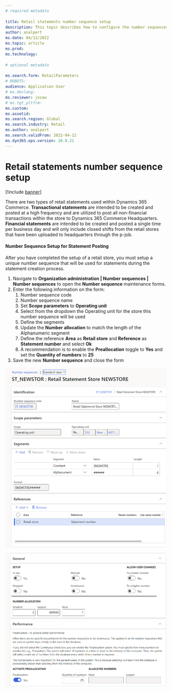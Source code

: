 ```yaml
---
# required metadata

title: Retail statements number sequence setup
description: This topic describes how to configure the number sequences required for retail statements.
author: analpert
ms.date: 04/12/2022
ms.topic: article
ms.prod: 
ms.technology: 

# optional metadata

ms.search.form: RetailParameters
# ROBOTS: 
audience: Application User
# ms.devlang: 
ms.reviewer: josaw
# ms.tgt_pltfrm: 
ms.custom: 
ms.assetid: 
ms.search.region: Global
ms.search.industry: Retail
ms.author: analpert
ms.search.validFrom: 2022-04-12
ms.dyn365.ops.version: 10.0.21
---
```


# Retail statements number sequence setup

[!include [banner](includes/banner.md)]

There are two types of retail statements used within Dynamics 365 Commerce. **Transactional statements** are intended to be created and posted at a high frequency and are utilized to post all non-financial transactions within the store to Dynamics 365 Commerce Headquarters. **Financial statements** are intended to be created and posted a single time per business day and will only include closed shifts from the retail stores that have been uploaded to headquarters through the p-job.

#### **Number Sequence Setup for Statement Posting**
After you have completed the setup of a retail store, you must setup a unique number sequence that will be used for statements during the statement creation process.
  1. Navigate to **Organization administration | Number sequences | Number sequences** to open the **Number sequence** maintenance forms.
  1. Enter the following information on the form:
		1. Number sequence code
		1. Number sequence name
		1. Set **Scope parameters** to **Operating unit**
		1. Select from the dropdown the Operating unit for the store this number sequence will be used
		1. Define the segments
		1. Update the **Number allocation** to match the length of the Alphanumeric segment
		1. Define the reference **Area** as **Retail store** and **Reference** as **Statement number** and select **Ok**
		1. A recommendation is to enable the **Preallocation** toggle to **Yes** and set the **Quantity of numbers** to **25**
  1. Save the new **Number sequence** and close the form

[![Statement number sequence setup sample.](./media/retail-statements-num-seq-setup-01.png)](./media/retail-statements-num-seq-setup-01.png)

[![Statement number sequence setup sample.](./media/retail-statements-num-seq-setup-02.png)](./media/retail-statements-num-seq-setup-02.png)
